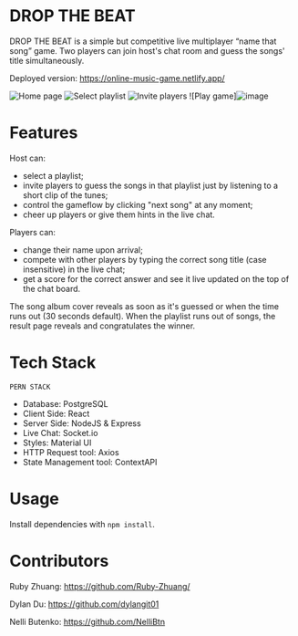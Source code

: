 # DROP THE BEAT

DROP THE BEAT is a simple but competitive live multiplayer “name that song” game. Two players can join host's chat room and guess the songs' title simultaneously.

Deployed version: https://online-music-game.netlify.app/

![Home page](https://github.com/dylangit01/DROP-THE-BEAT/blob/main/client/gifs/home-page.gif?raw=true "Optional title")
![Select playlist](https://github.com/dylangit01/DROP-THE-BEAT/blob/main/client/gifs/select-playlist.gif?raw=true "Optional title")
![Invite players](https://github.com/dylangit01/DROP-THE-BEAT/blob/main/client/gifs/invite-players.gif?raw=true "Optional title")
![Play game]![image](https://github.com/dylangit01/DROP-THE-BEAT/blob/main/client/gifs/play-game.gif?raw=true "Optional title")

# Features
Host can:
- select a playlist; 
- invite players to guess the songs in that playlist just by listening to a short clip of the tunes;
- control the gameflow by clicking "next song" at any moment;
- cheer up players or give them hints in the live chat.

Players can:
- change their name upon arrival;
- compete with other players by typing the correct song title (case  insensitive) in the live chat;
- get a score for the correct answer and see it live updated on the top of the chat board.

The song album cover reveals as soon as it's guessed or when the time runs out (30 seconds default). 
When the playlist runs out of songs, the result page reveals and congratulates the winner.

# Tech Stack
```PERN STACK```
-	Database: PostgreSQL 
- Client Side: React
- Server Side: NodeJS & Express
- Live Chat: Socket.io
- Styles: Material UI
- HTTP Request tool: Axios
- State Management tool: ContextAPI

# Usage

Install dependencies with `npm install`.

# Contributors

Ruby Zhuang: https://github.com/Ruby-Zhuang/

Dylan Du: https://github.com/dylangit01

Nelli Butenko: https://github.com/NelliBtn
